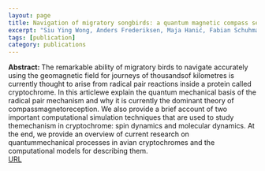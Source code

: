 ```yaml
---
layout: page
title: Navigation of migratory songbirds: a quantum magnetic compass sensor
excerpt: "Siu Ying Wong, Anders Frederiksen, Maja Hanić, Fabian Schuhmann, Gesa Grüning, P. J. Hore, Ilia A. Solov'yov<br>Neuroforum, 27, 141-150, (2021)"
tags: [publication]
category: publications
---
```


<b>Abstract: </b>The remarkable ability of migratory birds to navigate accurately using the geomagnetic field for journeys of thousandsof kilometres is currently thought to arise from radical pair reactions inside a protein called cryptochrome. In this articlewe explain the quantum mechanical basis of the radical pair mechanism and why it is currently the dominant theory of compassmagnetoreception. We also provide a brief account of two important computational simulation techniques that are used to study themechanism in cryptochrome: spin dynamics and molecular dynamics. At the end, we provide an overview of current research on quantummechanical processes in avian cryptochromes and the computational models for describing them.<br>
  <a href="https://www.degruyter.com/document/doi/10.1515/nf-2021-0005/html">URL</a>

